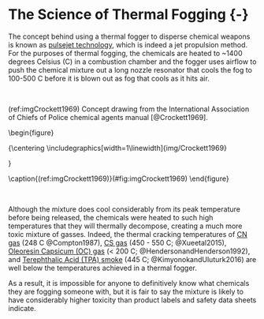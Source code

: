 


# The Science of Thermal Fogging {-}

The concept behind using a thermal fogger to disperse chemical weapons is known as [pulsejet technology](https://en.wikipedia.org/wiki/Pulsejet), which is indeed a jet propulsion method.
For the purposes of thermal fogging, the chemicals are heated to ~1400 degrees Celsius (C) in a combustion chamber and the fogger uses airflow to push the chemical mixture out a long nozzle resonator that cools the fog to 100-500 C before it is blown out as fog that cools as it hits air.

<br>

(ref:imgCrockett1969) Concept drawing from the International Association of Chiefs of Police chemical agents manual [@Crockett1969].

\begin{figure}

{\centering \includegraphics[width=1\linewidth]{img/Crockett1969} 

}

\caption{(ref:imgCrockett1969)}(\#fig:imgCrockett1969)
\end{figure}

<br>

Although the mixture does cool considerably from its peak temperature before being released, the chemicals were heated to such high temperatures that they will thermally decompose, creating a much more toxic mixture of gasses.
Indeed, the thermal cracking temperatures of [CN gas](https://en.wikipedia.org/wiki/Phenacyl_chloride) (248 C @Compton1987), [CS gas](https://en.wikipedia.org/wiki/CS_gas) (450 - 550 C; @Xueetal2015), [Oleoresin Capsicum (OC) gas](https://en.wikipedia.org/wiki/Pepper_spray) (< 200 C; @HendersonandHenderson1992), and [Terephthalic Acid (TPA) smoke](https://en.wikipedia.org/wiki/Terephthalic_acid) (445 C; @KimyonokandUluturk2016) are well below the temperatures achieved in a thermal fogger.

As a result, it is impossible for anyone to definitively know what chemicals they are fogging someone with, but it is fair to say the mixture is likely to have considerably higher toxicity than product labels and safety data sheets indicate.
